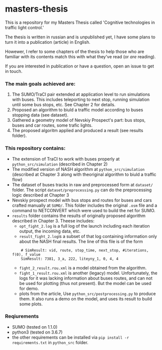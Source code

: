 # masters-thesis
This is a repository for my Masters Thesis called
'Cognitive technologies in traffic light control.'

The thesis is written in russian and is unpublished yet, I have some plans to turn it
into a publication (article) in English.

Howewer, I refer to some chapters of the thesis to help those who are familiar
with its contents match this with what they've read (or _are_ reading).

If you are interested in publication or have a question, open an issue
to get in touch.

### The main goals achieved are:

1. The SUMO/TraCI pair extended at application level to run simulations with buses.
This includes teleporting to next stop, running simulation until some bus stops, etc.
See Chapter 2 for details. 
1. Proposed an algorithm to biuld a traffic model according to buses stopping data 
(see dataset).
2. Gathered a geometry model of Nevskiy Prospect's part: bus stops, buses and
car routes, some trafic lights.
1. The proposed algoritm applied and produced a result (see results folder).
 
### This repository contains:

- The extension of TraCI to work with buses properly at `python_src/simulation` (described in Chapter 2)
- The modified version of NASH algorithm at `python_src/simulation` (described at Chapter 3
along with theoriginal algorithm to biuld a traffic flow)
- The dataset of buses tracks in raw and preprocessed form at `dataset/` folder.
The script `dataset/preprocessing.py` can do the preprocessing logic described at Chapter 3
- Nevskiy prospect model with bus stops and routes for buses and cars crafted manually at
`SUMO/`. This folder includes the original `.osm` file and a command
to NETCONVERT which were used to build the net for SUMO.
- `results` folder contains the results of originally proposed algorithm described 
in Chapter 3. Theese includes:
    - `opt_fight_2.log` is a full log of the launch including each iteration output, the incoming data, etc.
    - `result_fight_2.log`is a subset of that log containing information only about the
    NASH final results. The line of this file is of the form
    ```
        # SimResult: vid, route, stop_time, next_stop, #iterations, f(0), f_value
        SimResult: 7381, 3_a, 222, liteyny_1, 0, 4, 4
    ```
    - `fight_2_result.rou.xml` is a model obtained from the algorithm.
    - `fight_1_result.rou.xml` is another (legacy) model. Unfortunately, the logs for it 
    was lacking information about buses routes, and can not be used for plotting
    (thus not present). But the model can be used for demo.
    - plots from the article, Use `python_src/postprocessing.py` to produce them. It also
    runs a demo on the model, and uses its result to build some plots.
    
 ### Reqiurements
 
 - SUMO (tested on 1.1.0)
 - python3 (tested on 3.6.7)
 - the other requirements can be installed via `pip install -r requirements.txt` 
 in `python_src` folder.
